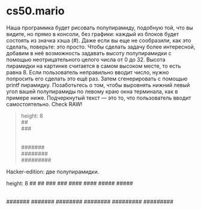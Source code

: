 # cs50.mario

Наша программка будет рисовать полупирамиду, подобную той, что вы видите, но прямо в консоли, без графики: каждый из блоков будет состоять из значка хэша (#). Даже если вы еще не сообразили, как это сделать, поверьте: это просто. Чтобы сделать задачу более интересной, добавим в неё возможность задавать высоту полупирамидки с помощью неотрицательного целого числа от 0 до 32. Высота пирамидки на картинке считается в самом высоком месте, то есть равна 8. Если пользователь неправильно вводит число, нужно попросить его сделать это ещё раз. Затем сгенерировать с помощью printf пирамидку. 
Позаботьтесь о том, чтобы выровнять нижний левый угол вашей полупирамиды по левому краю окна терминала, как в примере ниже. Подчеркнутый текст — это то, что пользователь вводит самостоятельно. 
Check RAW!

>height: 8  
>      ##  
>     ###  
>    ####  
>   #####
>  ######  
> #######  
> ########  
>#########   

Hacker-edition: две полупирамидки.

height: 8
       ##  ##
      ###  ###
     ####  ####
    #####  #####
   ######  ######
  #######  #######
 ########  ########
#########  #########
